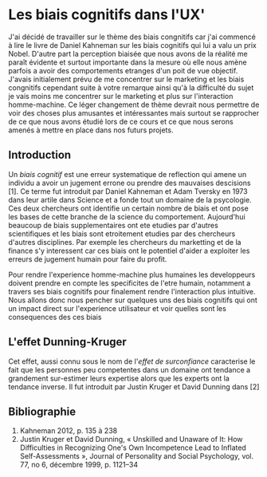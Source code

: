 # Les biais cognitifs dans l'UX'

J'ai décidé de travailler sur le thème des biais congnitifs car j'ai commencé à lire le livre de Daniel Kahneman sur les biais cognitifs qui lui a valu un prix Nobel. 
D'autre part la perception biaisée que nous avons de la réalité me paraît évidente et surtout importante dans la mesure où elle nous amène parfois a avoir des comportements etranges d'un poit de vue objectif. 
J'avais initialement prévu de me concentrer sur le marketing et les biais congnitifs cependant suite à votre remarque ainsi qu'à la difficulté du sujet je vais moins me concentrer sur le marketing et plus sur l'interaction homme-machine. 
Ce léger changement de thème devrait nous permettre de voir des choses plus amusantes et intéressantes mais surtout se rapprocher de ce que nous avons étudié lors de ce cours et ce que nous serons amenés à mettre en place dans nos futurs projets.

## Introduction

Un _biais cognitif_ est une erreur systematique de reflection qui amene un individu a avoir un jugement errone ou prendre des mauvaises descisions [1].
Ce terme fut introduit par Daniel Kahneman et Adam Tversky en 1973 dans leur artile dans Science et a fonde tout un domaine de la psycologie. 
Ces deux chercheurs ont identifie un certain nombre de biais et ont pose les bases de cette branche de la science du comportement.
Aujourd'hui beaucoup de biais supplementaires ont ete etudies par d'autres scientifiques et les biais sont etroitement etudies par des chercheurs d'autres disciplines. 
Par exemple les chercheurs du marketting et de la finance s'y interessent car ces biais ont le potentiel d'aider a exploiter les erreurs de jugement humain pour faire du profit. 

Pour rendre l'experience homme-machine plus humaines les developpeurs doivent prendre en compte les specificites de l'etre humain, notamment a travers ses biais cognitifs pour finalement rendre l'interaction plus intuitive.
Nous allons donc nous pencher sur quelques uns des biais cognitifs qui ont un impact direct sur l'experience utilisateur et voir quelles sont les consequences des ces biais

## L'effet Dunning-Kruger

Cet effet, aussi connu sous le nom de l'_effet de surconfiance_ caracterise le fait que les personnes peu competentes dans un domaine ont tendance a grandement sur-estimer leurs expertise alors que les experts ont la tendance inverse. Il fut introduit par Justin Kruger et David Dunning dans [2]  

## Bibliographie

1. Kahneman 2012, p. 135 à 238 
2. Justin Kruger et David Dunning, « Unskilled and Unaware of It: How Difficulties in Recognizing One's Own Incompetence Lead to Inflated Self-Assessments », Journal of Personality and Social Psychology, vol. 77, no 6,‎ décembre 1999, p. 1121–34